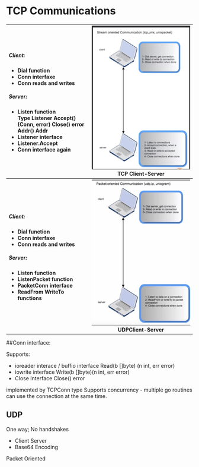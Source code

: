 # TCP Communications


<div>
<table>
<tr>
<th align="left">

<h5>Client: </h5>
<p>
<ul class="left">
    <li> Dial function</li>
    <li> Conn interfaxe</li>
    <li> Conn reads and writes</li>
</ul>
</p>
<h5>Server:</h5>
<p>
<ul>
    <li> Listen function</li>
      Type Listener
        Accept()(Conn, error)
        Close() error
        Addr() Addr
    <li> Listener interface</li>
    <li> Listener.Accept</li>
    <li> Conn interface again</li>
</ul>
</p>
</th>
<th>
<img src="tcpstreamCom.png">
TCP Client-Server
</th>
</tr>
<tr>
<th align="left">

<h5>Client: </h5>
<p>
<ul class="left">
    <li> Dial function</li>
    <li> Conn interfaxe</li>
    <li> Conn reads and writes</li>
</ul>
</p>
<h5>Server:</h5>
<p>
<ul>
    <li> Listen function</li>
    <li> ListenPacket function</li>
    <li> PacketConn interface</li>
    <li> ReadFrom WriteTo functions</li>
</ul>
</p>
</th>
<th>
<img src="udpstreamCom.png">
UDPClient-Server
</th>
</tr>
</table>
</div>

##Conn interface:

Supports:
 - ioreader interace / buffio interface
    Read(b []byte) (n int, err error)
- iowrite interface 
    Write(b []byte)(n int, err error)
- Close Interface
    Close() error


implemented by TCPConn type
Supports concurrency - multiple go routines can use the connection at the same time. 


## UDP 


One way; No handshakes
- Client Server
- Base64 Encoding

Packet Oriented

  
